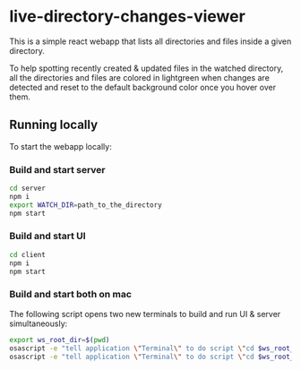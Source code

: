 # live-directory-changes-viewer

This is a simple react webapp that lists all directories and files inside a given directory. 

To help spotting recently created & updated files in the watched directory, all the directories and files are colored in lightgreen when changes are detected and reset to the default background color once you hover over them.


## Running locally

To start the webapp locally:

### Build and start server
```bash
cd server
npm i
export WATCH_DIR=path_to_the_directory
npm start
```

### Build and start UI
```bash
cd client
npm i
npm start
```

### Build and start both on mac
The following script opens two new terminals to build and run UI & server simultaneously:
```bash
export ws_root_dir=$(pwd)
osascript -e "tell application \"Terminal\" to do script \"cd $ws_root_dir/server && npm i && export WATCH_DIR=path_to_the_directory && npm start\""
osascript -e "tell application \"Terminal\" to do script \"cd $ws_root_dir/client && npm i && npm start\""
```